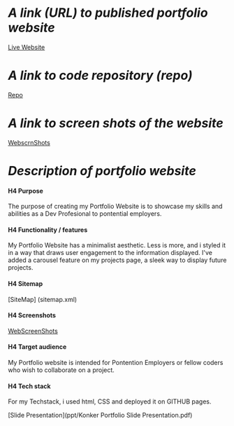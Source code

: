 # ***A link (URL) to published portfolio website***

[Live Website](https://konnkeryou.github.io/konkerportfoliosite/index.html)

# ***A link to code repository (repo)***

[Repo](src)

# ***A link to screen shots of the website***
[WebscrnShots]()

# ***Description of portfolio website*** 

#### H4 Purpose 

The purpose of creating my Portfolio Website is to showcase my skills and abilities as a Dev Profesional to pontential employers. 

#### H4 Functionality / features

My Portfolio Website has a minimalist aesthetic. Less is more, and i styled it in a way that draws user engagement to the information displayed. I've added a carousel feature on my projects page, a sleek way to display future projects.  

#### H4 Sitemap

[SiteMap] (sitemap.xml)

#### H4 Screenshots
[WebScreenShots](docs/ScreenShots)

#### H4 Target audience
My Portfolio website is intended for Pontention Employers or fellow coders who wish to collaborate on a project.

#### H4 Tech stack 

For my Techstack, i used html, CSS and deployed it on GITHUB pages.


[Slide Presentation](ppt/Konker Portfolio Slide Presentation.pdf)